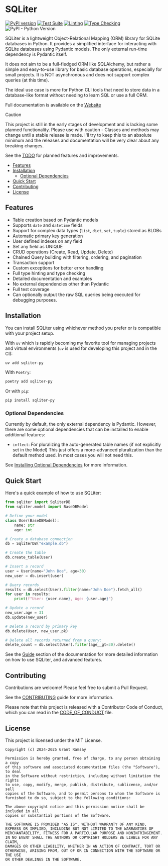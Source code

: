 # SQLiter <!-- omit in toc -->

[![PyPI version](https://badge.fury.io/py/sqliter-py.svg)](https://badge.fury.io/py/sqliter-py)
[![Test Suite](https://github.com/seapagan/sqliter-py/actions/workflows/testing.yml/badge.svg)](https://github.com/seapagan/sqliter-py/actions/workflows/testing.yml)
[![Linting](https://github.com/seapagan/sqliter-py/actions/workflows/linting.yml/badge.svg)](https://github.com/seapagan/sqliter-py/actions/workflows/linting.yml)
[![Type Checking](https://github.com/seapagan/sqliter-py/actions/workflows/mypy.yml/badge.svg)](https://github.com/seapagan/sqliter-py/actions/workflows/mypy.yml)
![PyPI - Python Version](https://img.shields.io/pypi/pyversions/sqliter-py)

SQLiter is a lightweight Object-Relational Mapping (ORM) library for SQLite
databases in Python. It provides a simplified interface for interacting with
SQLite databases using Pydantic models. The only external run-time dependency
is Pydantic itself.

It does not aim to be a full-fledged ORM like SQLAlchemy, but rather a simple
and easy-to-use library for basic database operations, especially for small
projects. It is NOT asynchronous and does not support complex queries (at this
time).

The ideal use case is more for Python CLI tools that need to store data in a
database-like format without needing to learn SQL or use a full ORM.

Full documentation is available on the [Website](https://sqliter.grantramsay.dev)

> [!CAUTION]
> This project is still in the early stages of development and is lacking some
> planned functionality. Please use with caution - Classes and methods may
> change until a stable release is made. I'll try to keep this to an absolute
> minimum and the releases and documentation will be very clear about any
> breaking changes.
>
> See the [TODO](TODO.md) for planned features and improvements.

- [Features](#features)
- [Installation](#installation)
  - [Optional Dependencies](#optional-dependencies)
- [Quick Start](#quick-start)
- [Contributing](#contributing)
- [License](#license)

## Features

- Table creation based on Pydantic models
- Supports `date` and `datetime` fields
- Support for complex data types (`list`, `dict`, `set`, `tuple`) stored as
  BLOBs
- Automatic primary key generation
- User defined indexes on any field
- Set any field as UNIQUE
- CRUD operations (Create, Read, Update, Delete)
- Chained Query building with filtering, ordering, and pagination
- Transaction support
- Custom exceptions for better error handling
- Full type hinting and type checking
- Detailed documentation and examples
- No external dependencies other than Pydantic
- Full test coverage
- Can optionally output the raw SQL queries being executed for debugging
  purposes.

## Installation

You can install SQLiter using whichever method you prefer or is compatible with
your project setup.

With `uv` which is rapidly becoming my favorite tool for managing projects and
virtual environments (`uv` is used for developing this project and in the CI):

```bash
uv add sqliter-py
```

With `Poetry`:

```bash
poetry add sqliter-py
```

Or with `pip`:

```bash
pip install sqliter-py
```

### Optional Dependencies

Currently by default, the only external dependency is Pydantic. However, there
are some optional dependencies that can be installed to enable additional
features:

- `inflect`: For pluralizing the auto-generated table names (if not explicitly
  set in the Model) This just offers a more-advanced pluralization than the
  default method used. In most cases you will not need this.

See [Installing Optional
Dependencies](https://sqliter.grantramsay.dev/installation#optional-dependencies)
for more information.

## Quick Start

Here's a quick example of how to use SQLiter:

```python
from sqliter import SqliterDB
from sqliter.model import BaseDBModel

# Define your model
class User(BaseDBModel):
    name: str
    age: int

# Create a database connection
db = SqliterDB("example.db")

# Create the table
db.create_table(User)

# Insert a record
user = User(name="John Doe", age=30)
new_user = db.insert(user)

# Query records
results = db.select(User).filter(name="John Doe").fetch_all()
for user in results:
    print(f"User: {user.name}, Age: {user.age}")

# Update a record
new_user.age = 31
db.update(new_user)

# Delete a record by primary key
db.delete(User, new_user.pk)

# Delete all records returned from a query:
delete_count = db.select(User).filter(age__gt=30).delete()
```

See the [Guide](https://sqliter.grantramsay.dev/guide/guide/) section of the
documentation for more detailed information on how to use SQLiter, and advanced
features.

## Contributing

Contributions are welcome! Please feel free to submit a Pull Request.

See the [CONTRIBUTING](CONTRIBUTING.md) guide for more information.

Please note that this project is released with a Contributor Code of Conduct,
which you can read in the [CODE_OF_CONDUCT](CODE_OF_CONDUCT.md) file.

## License

This project is licensed under the MIT License.

```pre
Copyright (c) 2024-2025 Grant Ramsay

Permission is hereby granted, free of charge, to any person obtaining a copy
of this software and associated documentation files (the "Software"), to deal
in the Software without restriction, including without limitation the rights
to use, copy, modify, merge, publish, distribute, sublicense, and/or sell
copies of the Software, and to permit persons to whom the Software is
furnished to do so, subject to the following conditions:

The above copyright notice and this permission notice shall be included in all
copies or substantial portions of the Software.

THE SOFTWARE IS PROVIDED "AS IS", WITHOUT WARRANTY OF ANY KIND,
EXPRESS OR IMPLIED, INCLUDING BUT NOT LIMITED TO THE WARRANTIES OF
MERCHANTABILITY, FITNESS FOR A PARTICULAR PURPOSE AND NONINFRINGEMENT.
IN NO EVENT SHALL THE AUTHORS OR COPYRIGHT HOLDERS BE LIABLE FOR ANY CLAIM,
DAMAGES OR OTHER LIABILITY, WHETHER IN AN ACTION OF CONTRACT, TORT OR
OTHERWISE, ARISING FROM, OUT OF OR IN CONNECTION WITH THE SOFTWARE OR THE USE
OR OTHER DEALINGS IN THE SOFTWARE.
```

